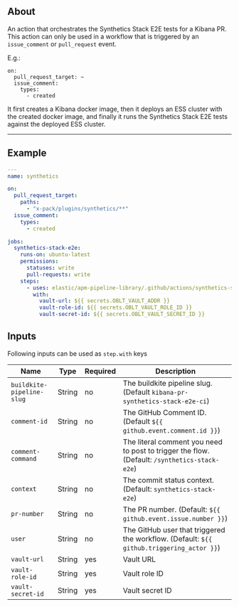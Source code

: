 ## About

An action that orchestrates the Synthetics Stack E2E tests for a Kibana PR.
This action can only be used in a workflow that is triggered by an `issue_comment` or `pull_request` event.

E.g.:
  ```
  on:
    pull_request_target: ~
    issue_comment:
      types:
        - created
  ```

It first creates a Kibana docker image, then it deploys an ESS cluster with the created docker image,
and finally it runs the Synthetics Stack E2E tests against the deployed ESS cluster.

___

## Example

```yaml
---
name: synthetics

on:
  pull_request_target:
    paths:
      - "x-pack/plugins/synthetics/**"
  issue_comment:
    types:
      - created

jobs:
  synthetics-stack-e2e:
    runs-on: ubuntu-latest
    permissions:
      statuses: write
      pull-requests: write
    steps:
      - uses: elastic/apm-pipeline-library/.github/actions/synthetics-stack-e2e@current
        with:
          vault-url: ${{ secrets.OBLT_VAULT_ADDR }}
          vault-role-id: ${{ secrets.OBLT_VAULT_ROLE_ID }}
          vault-secret-id: ${{ secrets.OBLT_VAULT_SECRET_ID }}
```

## Inputs

Following inputs can be used as `step.with` keys

| Name                          | Type   | Required | Description                                                                                  |
|-------------------------------|--------|----------|----------------------------------------------------------------------------------------------|
| `buildkite-pipeline-slug`     | String | no       | The buildkite pipeline slug. (Default `kibana-pr-synthetics-stack-e2e-ci`)                   |
| `comment-id`                  | String | no       | The GitHub Comment ID. (Default `${{ github.event.comment.id }}`)                            |
| `comment-command`             | String | no       | The literal comment you need to post to trigger the flow. (Default: `/synthetics-stack-e2e`) |
| `context`                     | String | no       | The commit status context. (Default: `synthetics-stack-e2e`)                                 |
| `pr-number`                   | String | no       | The PR number. (Default: `${{ github.event.issue.number }}`)                                 |
| `user`                        | String | no       | The GitHub user that triggered the workflow. (Default: `${{ github.triggering_actor }}`)     |
| `vault-url`                   | String | yes      | Vault URL                                                                                    |
| `vault-role-id`               | String | yes      | Vault role ID                                                                                |
| `vault-secret-id`             | String | yes      | Vault secret ID                                                                              |
